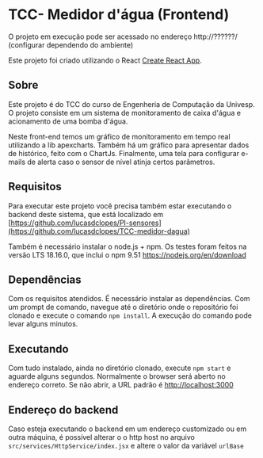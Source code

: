 # TCC- Medidor d'água (Frontend)

O projeto em execução pode ser acessado no endereço http://??????/ (configurar dependendo do ambiente)

Este projeto foi criado utilizando o React [Create React App](https://github.com/facebook/create-react-app).

## Sobre

Este projeto é do TCC do curso de Engenheria de Computação da Univesp. O projeto consiste em um sistema de monitoramento de caixa d'água e acionamento de uma bomba d'água.

Neste front-end temos um gráfico de monitoramento em tempo real utilizando a lib apexcharts. Também há um gráfico para apresentar dados de histórico, feito com o ChartJs. Finalmente, uma tela para configurar e-mails de alerta caso o sensor de nível atinja certos parâmetros.

## Requisitos

Para executar este projeto você precisa também estar executando o backend deste sistema, que está localizado em 
[https://github.com/lucasdclopes/PI-sensores](https://github.com/lucasdclopes/TCC-medidor-dagua)

Também é necessário instalar o node.js + npm. Os testes foram feitos na versão LTS 18.16.0, que inclui o npm 9.51
https://nodejs.org/en/download

## Dependências

Com os requisitos atendidos. É necessário instalar as dependências. Com um prompt de comando, navegue até o diretório onde o repositório foi clonado e execute o comando `npm install`. A execução do comando pode levar alguns minutos.

## Executando

Com tudo instalado, ainda no diretório clonado, execute `npm start` e aguarde alguns segundos. Normalmente o browser será aberto no endereço correto. Se não abrir, a URL padrão é  [http://localhost:3000](http://localhost:3000)

## Endereço do backend

Caso esteja executando o backend em um endereço customizado ou em outra máquina, é possível alterar o o http host no arquivo `src/services/HttpService/index.jsx` e altere o valor da variável `urlBase`
